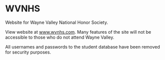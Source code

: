# WVNHS
Website for Wayne Valley National Honor Society.

View website at www.wvnhs.com. Many features of the site will not be accessible to those who do not attend Wayne Valley.

All usernames and passwords to the student database have been removed for security purposes.
